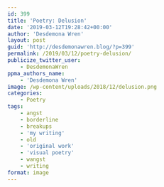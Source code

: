 ```yaml
---
id: 399
title: 'Poetry: Delusion'
date: '2019-03-12T19:28:42+00:00'
author: 'Desdemona Wren'
layout: post
guid: 'http://desdemonawren.blog/?p=399'
permalink: /2019/03/12/poetry-delusion/
publicize_twitter_user:
    - DesdemonaWren
ppma_authors_name:
    - 'Desdemona Wren'
image: /wp-content/uploads/2018/12/delusion.png
categories:
    - Poetry
tags:
    - angst
    - borderline
    - breakups
    - 'my writing'
    - old
    - 'original work'
    - 'visual poetry'
    - wangst
    - writing
format: image
---
```


